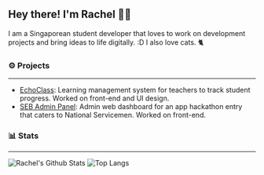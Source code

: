 ## Hey there! I'm Rachel 🐱‍👤
I am a Singaporean student developer that loves to work on development projects and bring ideas to life digitally. :D I also love cats. 🐈

### ⚙️ Projects
---
- [EchoClass](https://github.com/michaelchen-lab/LMS_Frontend): Learning management system for teachers to track student progress. Worked on front-end and UI design.
- [SEB Admin Panel](https://github.com/codeexp22-seb/SEBadmin): Admin web dashboard for an app hackathon entry that caters to National Servicemen. Worked on front-end.

### 📊 Stats
---
![Rachel's Github Stats](https://github-readme-stats.vercel.app/api?username=rappleit&theme=tokyonight&show_icons=true&count_private=true&hide=stars,issues)
![Top Langs](https://github-readme-stats.vercel.app/api/top-langs/?username=rappleit&theme=tokyonight&layout=compact)
